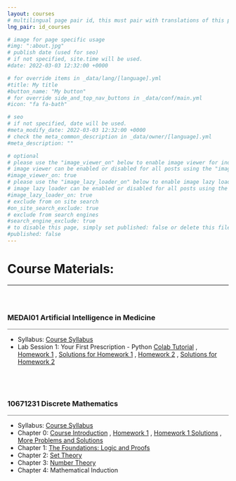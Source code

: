 ```yaml
---
layout: courses
# multilingual page pair id, this must pair with translations of this page. (This name must be unique)
lng_pair: id_courses

# image for page specific usage
#img: ":about.jpg"
# publish date (used for seo)
# if not specified, site.time will be used.
#date: 2022-03-03 12:32:00 +0000

# for override items in _data/lang/[language].yml
#title: My title
#button_name: "My button"
# for override side_and_top_nav_buttons in _data/conf/main.yml
#icon: "fa fa-bath"

# seo
# if not specified, date will be used.
#meta_modify_date: 2022-03-03 12:32:00 +0000
# check the meta_common_description in _data/owner/[language].yml
#meta_description: ""

# optional
# please use the "image_viewer_on" below to enable image viewer for individual pages or posts (_posts/ or [language]/_posts folders).
# image viewer can be enabled or disabled for all posts using the "image_viewer_posts: true" setting in _data/conf/main.yml.
#image_viewer_on: true
# please use the "image_lazy_loader_on" below to enable image lazy loader for individual pages or posts (_posts/ or [language]/_posts folders).
# image lazy loader can be enabled or disabled for all posts using the "image_lazy_loader_posts: true" setting in _data/conf/main.yml.
#image_lazy_loader_on: true
# exclude from on site search
#on_site_search_exclude: true
# exclude from search engines
#search_engine_exclude: true
# to disable this page, simply set published: false or delete this file
#published: false
---
```


# Course Materials:  
<div style="border-top: 2px solid gray;"></div>


<div style="height: 40px;"></div>

<h3>MEDAI01 Artificial Intelligence in Medicine </h3> 
<div style="border-top: 0.5px solid gray;"></div>

+ Syllabus: [Course Syllabus](https://drive.google.com/file/d/1Ez8oG8O8Z9iVv1K2eFL9lwU5lokIqpgh/view?usp=sharing)
+ Lab Session 1: Your First Prescription - Python [Colab Tutorial](https://colab.research.google.com/drive/1mVIC-pIzgZWJI-HRh1Y9ZF6WLw2wdM1X?usp=sharing) , [Homework 1](https://colab.research.google.com/drive/1HDpgeyByNcIjGcH3jGsgDiMfYcYE6NPI?usp=sharing) , [Solutions for Homework 1](https://colab.research.google.com/drive/1w2OfMst2DxG58Bf_zyZAerQd6qGtcy0M?usp=sharing)  , [Homework 2](https://colab.research.google.com/drive/14tV3gDPjwvesmS0SJh-f_ehtt9X9g6oJ?usp=sharing) , [Solutions for Homework 2](https://colab.research.google.com/drive/1eEzL0_mkfw4xIWn4CrGsJ24LANZxNgtM?usp=sharing)    




<div style="height: 40px;"></div>

<h3>10671231 Discrete Mathematics </h3>  
<div style="border-top: 0.5px solid gray;"></div>

+ Syllabus: [Course Syllabus](https://drive.google.com/file/d/13a6FMLuNlMoGwR2kuJPeVAgXVdrCt2fB/view?usp=sharing) 
+ Chapter 0: [Course Introduction](https://drive.google.com/file/d/1cY_CKjraiI52weGDD070R0DkkcQVJxwY/view?usp=sharing) , [Homework 1](https://drive.google.com/file/d/1y778sscLHlfe5gY5qAlCwyMoRLRuuw4a/view?usp=sharing) ,  [Homework 1 Solutions](https://drive.google.com/file/d/1XkhpsR6WuIcBEoPtvIq9xmWWsrfwAZuF/view?usp=sharing) , [More Problems and Solutions](https://drive.google.com/file/d/1oapRHT-dA-gDF9XRtZf0XrVnLlg0Vp4D/view?usp=sharing) 
+ Chapter 1: [The Foundations: Logic and Proofs](https://drive.google.com/file/d/1uSmXV38w0HrZDyZc2RNCkiIV4UPNGvOd/view?usp=sharing)
+ Chapter 2: [Set Theory](https://drive.google.com/file/d/1wMjMEwEhAbbziGBddVBtI-G-l3n4YwQg/view?usp=sharing)
+ Chapter 3: [Number Theory](https://drive.google.com/file/d/1kO8CcgMrX7O3Hd73ZnK4Hsi98uJAD_Xc/view?usp=sharing)
+ Chapter 4: Mathematical Induction  





